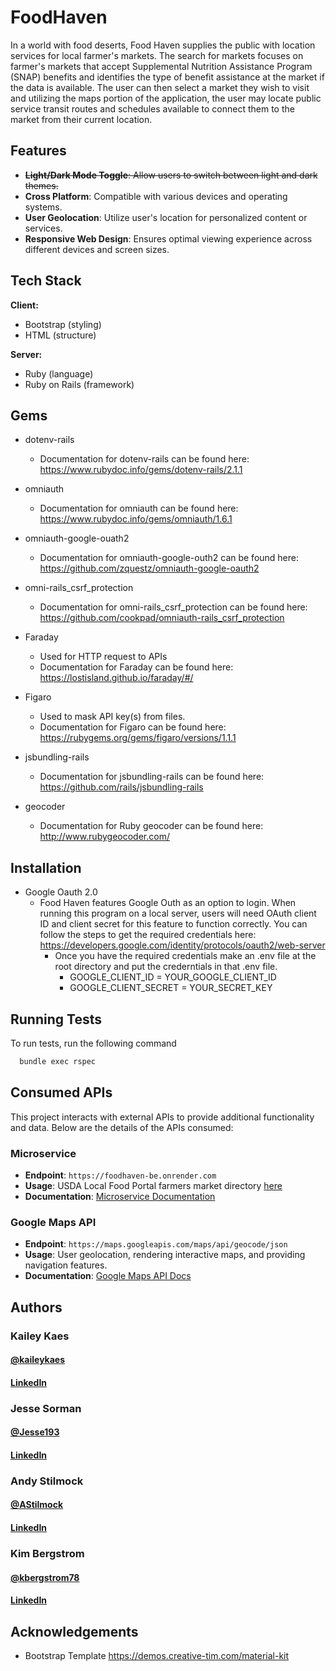 
# FoodHaven

In a world with food deserts, Food Haven supplies the public with location services for local farmer's markets. The search for markets focuses on farmer's markets that accept Supplemental Nutrition Assistance Program (SNAP) benefits and identifies the type of benefit assistance at the market if the data is available. The user can then select a market they wish to visit and utilizing the maps portion of the application, the user may locate public service transit routes and schedules available to connect them to the market from their current location.

## Features

- <s> **Light/Dark Mode Toggle**: Allow users to switch between light and dark themes. </s>
- **Cross Platform**: Compatible with various devices and operating systems.
- **User Geolocation**: Utilize user's location for personalized content or services.
- **Responsive Web Design**: Ensures optimal viewing experience across different devices and screen sizes.

## Tech Stack

**Client:** 
 - Bootstrap (styling)
 - HTML (structure)

**Server:** 
 - Ruby (language)
 - Ruby on Rails (framework)

## Gems

- dotenv-rails
  - Documentation for dotenv-rails can be found here: https://www.rubydoc.info/gems/dotenv-rails/2.1.1
     
- omniauth
  - Documentation for omniauth can be found here: https://www.rubydoc.info/gems/omniauth/1.6.1

- omniauth-google-ouath2
  - Documentation for omniauth-google-outh2 can be found here: https://github.com/zquestz/omniauth-google-oauth2
    
- omni-rails_csrf_protection
  - Documentation for omni-rails_csrf_protection can be found here: https://github.com/cookpad/omniauth-rails_csrf_protection

- Faraday
  - Used for HTTP request to APIs 
  - Documentation for Faraday can be found here: https://lostisland.github.io/faraday/#/

- Figaro
  - Used to mask API key(s) from files. 
  - Documentation for Figaro can be found here: https://rubygems.org/gems/figaro/versions/1.1.1
    
- jsbundling-rails
  - Documentation for jsbundling-rails can be found here: https://github.com/rails/jsbundling-rails

- geocoder
  - Documentation for Ruby geocoder can be found here: http://www.rubygeocoder.com/
    
## Installation

- Google Oauth 2.0
  - Food Haven features Google Outh as an option to login. When running this program on a local server, users will need OAuth client ID and client secret for this feature to function correctly.
    You can follow the steps to get the required credentials here: https://developers.google.com/identity/protocols/oauth2/web-server
      - Once you have the required credentials make an .env file at the root directory and put the crederntials in that .env file.
        - GOOGLE_CLIENT_ID = YOUR_GOOGLE_CLIENT_ID
        - GOOGLE_CLIENT_SECRET = YOUR_SECRET_KEY
          
## Running Tests

To run tests, run the following command

```bash
  bundle exec rspec
```

## Consumed APIs

This project interacts with  external APIs to provide additional functionality and data. Below are the details of the APIs consumed:

### Microservice
- **Endpoint**: `https://foodhaven-be.onrender.com`
- **Usage**: USDA Local Food Portal farmers market directory [here](https://www.usdalocalfoodportal.com/fe/datasharing/)
- **Documentation**: [Microservice Documentation](https://github.com/FoodHaven/microservice_sinatra)

### Google Maps API
- **Endpoint**: `https://maps.googleapis.com/maps/api/geocode/json`
- **Usage**: User geolocation, rendering interactive maps, and providing navigation features.
- **Documentation**: [Google Maps API Docs](https://developers.google.com/maps/documentation)
  
## Authors

### Kailey Kaes
#### [@kaileykaes](https://github.com/kaileykaes) 
#### [LinkedIn](https://www.linkedin.com/in/kaileykaes/)

### Jesse Sorman
#### [@Jesse193](https://github.com/Jesse193) 
#### [LinkedIn](https://www.linkedin.com/in/jesse-sorman/)

### Andy Stilmock
#### [@AStilmock](https://github.com/AStilmock) 
#### [LinkedIn](https://www.linkedin.com/in/andrew-stilmock-9ba598270/)

### Kim Bergstrom
#### [@kbergstrom78](https://github.com/kbergstrom78)
#### [LinkedIn](https://www.linkedin.com/in/kimberley-bergstrom/)

## Acknowledgements

- Bootstrap Template https://demos.creative-tim.com/material-kit

